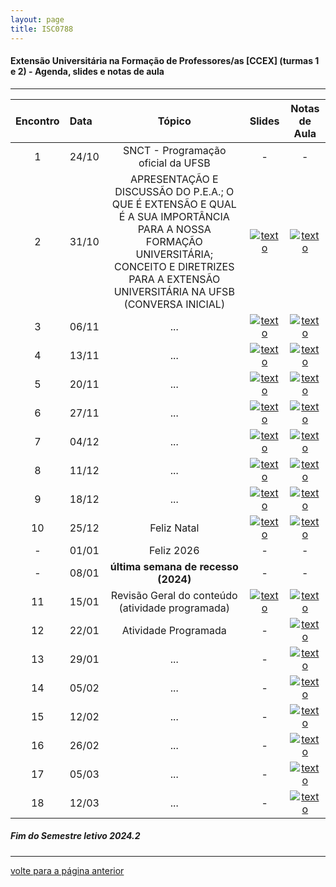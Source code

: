 ```yaml
---
layout: page
title: ISC0788
---
```

#### Extensão Universitária na Formação de Professores/as [CCEX] (turmas 1 e 2) -  Agenda, slides e notas de aula  

---

| Encontro | Data  | Tópico | Slides | Notas de Aula |
| :---: | :--- |:---:| :---: | :--: |
| 1|24/10	| SNCT - Programação oficial da UFSB | - | - |
| 2|31/10	| APRESENTAÇÃO E DISCUSSÃO DO P.E.A.; O QUE É EXTENSÃO E QUAL É A SUA IMPORTÂNCIA PARA A NOSSA FORMAÇÃO UNIVERSITÁRIA; CONCEITO E DIRETRIZES PARA A EXTENSÃO UNIVERSITÁRIA NA UFSB (CONVERSA INICIAL) | [![texto][pdf]][1] | [![texto][pdf]][2] |
| 3|06/11	|	... | [![texto][pdf]][3] | [![texto][pdf]][1] |
| 4|13/11	|	... | [![texto][pdf]][4] | [![texto][pdf]][1] |
| 5|20/11	|	... | [![texto][pdf]][5]  | [![texto][pdf]][1] |
| 6|27/11	|	... | [![texto][pdf]][6] | [![texto][pdf]][1] |
| 7|04/12	|	... | [![texto][pdf]][7] | [![texto][pdf]][1] |
| 8|11/12	| ... | [![texto][pdf]][8] | [![texto][pdf]][1] |
| 9|18/12	|	... | [![texto][pdf]][9] | [![texto][pdf]][1] |
| 10|25/12	|	Feliz Natal | [![texto][pdf]][10]  | [![texto][pdf]][1] |
| - |01/01	| Feliz 2026 | - | - |
| - |08/01 | **última semana de recesso (2024)** | - | - |
| 11|15/01	|	 Revisão Geral do conteúdo (atividade programada)| [![texto][pdf]][11] | [![texto][pdf]][1] |
| 12|22/01	|	Atividade Programada | - | [![texto][pdf]][1] |  |
| 13|29/01	|	... | - | [![texto][pdf]][1] |
| 14|05/02	|	 ... | - | [![texto][pdf]][1] |  
| 15|12/02	|	... | - | [![texto][pdf]][1] |
| 16|26/02	|	... | - | [![texto][pdf]][1] |
| 17|05/03	|	... | - | [![texto][pdf]][1] |  
| 18|12/03	|	... | - | [![texto][pdf]][1] |


#####	Fim do Semestre letivo 2024.2

---
[volte para a página anterior](https://itxesco.github.io/pages/aulas/ISC0752_index.html)  


[pdf]: https://itxesco.github.io/imagens/icones/icons16/pdf-icon.png
[pptx]: https://itxesco.github.io/imagens/icones/icons16/pptx-icon.png

[1]: https://itxesco.github.io/pages/aulas/ISC0788_files/slides/ISC0788_slides_aula01.pdf "atualizar"  
[2]: https://itxesco.github.io/pages/aulas/ISC0752_files/notas/ISC0752_notas_aula01.pdf "atualizar"

[3]: https://itxesco.github.io/pages/aulas/ISC0752_files/slides/fundamentos_de_mecanica_aula01.pdf "atualizar"
[4]: https://itxesco.github.io/pages/aulas/ISC0752_files/fundamentos_de_mecanica_aula01.pdf "atualizar"

[5]: https://itxesco.github.io/pages/aulas/ISC0752_files/slides/fundamentos_de_mecanica_aula01.pdf "atualizar"
[6]: https://itxesco.github.io/aulas/ISC0180/recursos/PlanoAtividadesES1.pdf "atualizar"

[7]: https://itxesco.github.io/pages/aulas/ISC0752_files/slides/fundamentos_de_mecanica_aula01.pdf "atualizar"
[8]: https://itxesco.github.io/aulas/ISC0180/recursos/PlanoAtividadesES1.pdf "atualizar"

[9]: https://itxesco.github.io/pages/aulas/ISC0752_files/slides/fundamentos_de_mecanica_aula01.pdf "atualizar"
[10]: https://itxesco.github.io/aulas/ISC0180/recursos/PlanoAtividadesES1.pdf "atualizar"

[11]: https://itxesco.github.io/pages/aulas/ISC0752_files/slides/fundamentos_de_mecanica_aula01.pdf "atualizar"
